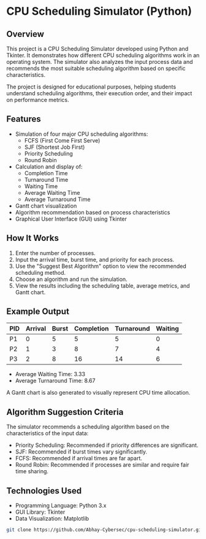 # CPU Scheduling Simulator (Python)

## Overview

This project is a CPU Scheduling Simulator developed using Python and Tkinter. It demonstrates how different CPU scheduling algorithms work in an operating system. The simulator also analyzes the input process data and recommends the most suitable scheduling algorithm based on specific characteristics.

The project is designed for educational purposes, helping students understand scheduling algorithms, their execution order, and their impact on performance metrics.


## Features

- Simulation of four major CPU scheduling algorithms:
  - FCFS (First Come First Serve)
  - SJF (Shortest Job First)
  - Priority Scheduling
  - Round Robin
- Calculation and display of:
  - Completion Time
  - Turnaround Time
  - Waiting Time
  - Average Waiting Time
  - Average Turnaround Time
- Gantt chart visualization
- Algorithm recommendation based on process characteristics
- Graphical User Interface (GUI) using Tkinter


## How It Works

1. Enter the number of processes.
2. Input the arrival time, burst time, and priority for each process.
3. Use the "Suggest Best Algorithm" option to view the recommended scheduling method.
4. Choose an algorithm and run the simulation.
5. View the results including the scheduling table, average metrics, and Gantt chart.


## Example Output

| PID | Arrival | Burst | Completion | Turnaround | Waiting |
|-----|---------|-------|------------|------------|----------|
| P1  | 0       | 5     | 5          | 5          | 0        |
| P2  | 1       | 3     | 8          | 7          | 4        |
| P3  | 2       | 8     | 16         | 14         | 6        |

- Average Waiting Time: 3.33  
- Average Turnaround Time: 8.67  

A Gantt chart is also generated to visually represent CPU time allocation.


## Algorithm Suggestion Criteria

The simulator recommends a scheduling algorithm based on the characteristics of the input data:

- Priority Scheduling: Recommended if priority differences are significant.
- SJF: Recommended if burst times vary significantly.
- FCFS: Recommended if arrival times are far apart.
- Round Robin: Recommended if processes are similar and require fair time sharing.


## Technologies Used

- Programming Language: Python 3.x
- GUI Library: Tkinter
- Data Visualization: Matplotlib

```bash
git clone https://github.com/Abhay-Cybersec/cpu-scheduling-simulator.git
